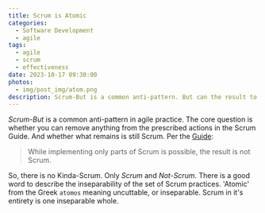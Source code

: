 ```yaml
---
title: Scrum is Atomic
categories:
  - Software Development
  - agile
tags:
  - agile
  - scrum
  - effectiveness
date: 2023-10-17 09:30:00
photos: 
  - img/post_img/atom.png
description: Scrum-But is a common anti-pattern. But can the result to subtracting parts from the whole of Scrum still be called Scrum?
---
```


_Scrum-But_ is a common anti-pattern in agile practice. The core question is whether you can remove anything from the prescribed actions in the Scrum Guide. And whether what remains is still Scrum. Per the [Guide](https://scrumguides.org/scrum-guide.html#end-note):
> While implementing only parts of Scrum is possible, the result is not Scrum.

So, there is no Kinda-Scrum. Only _Scrum_ and _Not-Scrum_. There is a good word to describe the inseparability of the set of Scrum practices. 'Atomic' from the Greek `atomos` meaning uncuttable, or inseparable. Scrum in it's entirety is one inseparable whole.